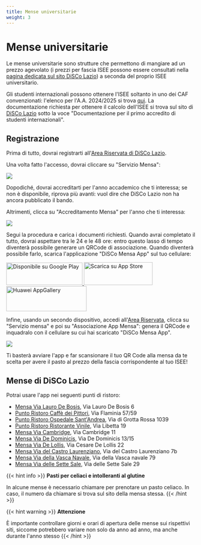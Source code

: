 ```yaml
---
title: Mense universitarie
weight: 3
---
```


# Mense universitarie

Le mense universitarie sono strutture che permettono di mangiare ad un prezzo agevolato (i prezzi per fascia ISEE possono essere consultati nella [pagina dedicata sul sito DiSCo Lazio](http://www.laziodisco.it/servizi/ristorazione/)) a seconda del proprio ISEE universitario.

Gli studenti internazionali possono ottenere l'ISEE soltanto in uno dei CAF convenzionati: l'elenco per l'A.A. 2024/2025 si trova [qui](http://www.laziodisco.it/a-a-a2024-2025-elenco-dei-caf-convenzionati/). La documentazione richiesta per ottenere il calcolo dell'ISEE si trova sul sito di [DiSCo Lazio](http://www.laziodisco.it/servizi/ristorazione/) sotto la voce "Documentazione per il primo accredito di studenti internazionali".

## Registrazione
Prima di tutto, dovrai registrarti all'[Area Riservata di DiSCo Lazio](https://login.laziodisco.it/access/borse).

Una volta fatto l'accesso, dovrai cliccare su "Servizio Mensa":

<img src="https://i.imgur.com/g1oXxfz.png">

Dopodiché, dovrai accreditarti per l'anno accademico che ti interessa; se non è disponibile, riprova più avanti: vuol dire che DiSCo Lazio non ha ancora pubblicato il bando.

Altrimenti, clicca su "Accreditamento Mensa" per l'anno che ti interessa:

<img src="https://i.imgur.com/8pkxOiT.png">

Segui la procedura e carica i documenti richiesti. Quando avrai completato il tutto, dovrai aspettare tra le 24 e le 48 ore: entro questo lasso di tempo diventerà possibile generare un QRCode di associazione. Quando diventerà possibile farlo, scarica l'applicazione "DiSCo Mensa App" sul tuo cellulare:

<p><a href="https://play.google.com/store/apps/details?id=it.in4matic.disco&amp;hl=it&amp;gl=US" target="_blank" rel="attachment noopener wp-att-35892"><img loading="lazy" decoding="async" src="https://i.imgur.com/P9tdThY.png" alt="Disponibile su Google Play" width="203" height="60">&nbsp;</a><a href="https://apps.apple.com/us/app/disco-mensaapp/id1623855271" rel="attachment wp-att-35894"><img loading="lazy" decoding="async" src="https://i.imgur.com/XWbjoBg.png" alt="Scarica su App Store" width="183" height="61"></a> <a href="https://appgallery.huawei.com/#/app/C106212543" rel="attachment wp-att-66686"><img loading="lazy" decoding="async" src="https://i.imgur.com/LbV6IDD.png" alt="Huawei AppGallery" width="214" height="67"></a></p>

Infine, usando un secondo dispositivo, accedi all'[Area Riservata](https://login.laziodisco.it/access/borse), clicca su "Servizio mensa" e poi su "Associazione App Mensa": genera il QRCode e inquadralo con il cellulare su cui hai scaricato "DiSCo Mensa App".

<img src="https://i.imgur.com/KQZmLYc.png">

Ti basterà avviare l'app e far scansionare il tuo QR Code alla mensa da te scelta per avere il pasto al prezzo della fascia corrispondente al tuo ISEE!

## Mense di DiSCo Lazio

Potrai usare l'app nei seguenti punti di ristoro:
- [Mensa Via Lauro De Bosis](http://www.laziodisco.it/luoghi/mensa-via-lauro-de-bosis/), Via Lauro De Bosis 6
- [Punto Ristoro Caffè dei Pittori](http://www.laziodisco.it/luoghi/punto-ristoro-caffe-dei-pittori/), Via Flaminia 57/59
- [Punto Ristoro Ospedale Sant'Andrea](http://www.laziodisco.it/luoghi/punto-ristoro-ospedale-santandrea/), Via di Grotta Rossa 1039
- [Punto Ristoro Ristorante Vinile](http://www.laziodisco.it/luoghi/punto-ristoro-ristorante-vinile/), Via Libetta 19
- [Mensa Via Cambridge](http://www.laziodisco.it/luoghi/mensa-via-cambridge/), Via Cambridge 11
- [Mensa Via De Dominicis](http://www.laziodisco.it/luoghi/mensa-via-de-dominicis/), Via De Dominicis 13/15
- [Mensa Via De Lollis](http://www.laziodisco.it/luoghi/mensa-via-de-lollis/), Via Cesare De Lollis 22
- [Mensa Via del Castro Laurenziano](http://www.laziodisco.it/luoghi/mensa-via-del-castro-laurenziano/), Via del Castro Laurenziano 7b
- [Mensa Via della Vasca Navale](http://www.laziodisco.it/luoghi/mensa-via-della-vasca-navale/), Via della Vasca navale 79
- [Mensa Via delle Sette Sale](http://www.laziodisco.it/luoghi/mensa-via-delle-sette-sale/), Via delle Sette Sale 29

{{< hint info >}}
<i class="fa-solid fa-circle-info" style="color: #74C0FC;"></i> **Pasti per celiaci e intolleranti al glutine**

In alcune mense è necessario chiamare per prenotare un pasto celiaco. In caso, il numero da chiamare si trova sul sito della mensa stessa.
{{< /hint >}}

{{< hint warning >}}
<i class="fa-solid fa-triangle-exclamation" style="color: #FFD43B;"></i> **Attenzione**

È importante controllare giorni e orari di apertura delle mense sui rispettivi siti, siccome potrebbero variare non solo da anno ad anno, ma anche durante l'anno stesso
{{< /hint >}}
